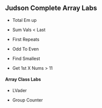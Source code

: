 ## Judson Complete Array Labs

- Total Em up 

- Sum Vals < Last

- First Repeats

- Odd To Even

- Find Smallest

- Get 1st X Nums > 11

#### Array Class Labs

- LVader

- Group Counter